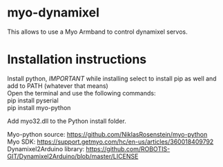 # myo-dynamixel
This allows to use a Myo Armband to control dynamixel servos.


# Installation instructions
Install python, *IMPORTANT* while installing select to install pip as well and add to PATH (whatever that means)  
Open the terminal and use the following commands:  
	  pip install pyserial  
	  pip install myo-python    
    
Add myo32.dll to the Python install folder.  
  
  

Myo-python source: https://github.com/NiklasRosenstein/myo-python  
Myo SDK: https://support.getmyo.com/hc/en-us/articles/360018409792  
Dynamixel2Arduino library: https://github.com/ROBOTIS-GIT/Dynamixel2Arduino/blob/master/LICENSE  
